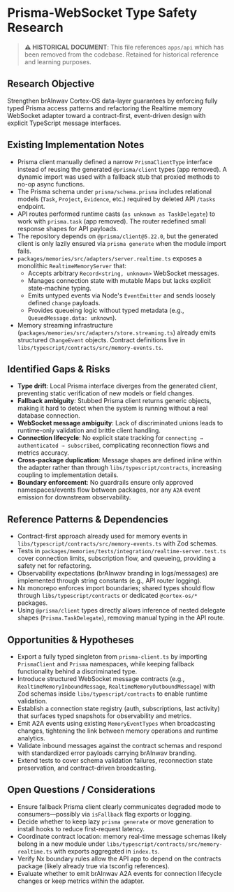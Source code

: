 # Prisma-WebSocket Type Safety Research

> **⚠️ HISTORICAL DOCUMENT**: This file references `apps/api` which has been removed from the codebase. Retained for historical reference and learning purposes.

## Research Objective

Strengthen brAInwav Cortex-OS data-layer guarantees by enforcing fully typed Prisma access
patterns and refactoring the Realtime memory WebSocket adapter toward a contract-first,
event-driven design with explicit TypeScript message interfaces.

## Existing Implementation Notes

- Prisma client manually defined a narrow `PrismaClientType` interface
  instead of reusing the generated `@prisma/client` types (app removed). A dynamic import was used with a
  fallback stub that proxied methods to no-op async functions.
- The Prisma schema under `prisma/schema.prisma` includes relational models (`Task`,
  `Project`, `Evidence`, etc.) required by deleted API `/tasks` endpoint.
- API routes performed runtime casts (`as unknown as TaskDelegate`)
  to work with `prisma.task` (app removed). The router redefined small response shapes for API payloads.
- The repository depends on `@prisma/client@5.22.0`, but the generated client is only lazily
  ensured via `prisma generate` when the module import fails.
- `packages/memories/src/adapters/server.realtime.ts` exposes a monolithic
  `RealtimeMemoryServer` that:
  - Accepts arbitrary `Record<string, unknown>` WebSocket messages.
  - Manages connection state with mutable Maps but lacks explicit state-machine typing.
  - Emits untyped events via Node's `EventEmitter` and sends loosely defined `change` payloads.
  - Provides queueing logic without typed metadata (e.g., `QueuedMessage.data: unknown`).
- Memory streaming infrastructure
  (`packages/memories/src/adapters/store.streaming.ts`) already emits structured
  `ChangeEvent` objects. Contract definitions live in
  `libs/typescript/contracts/src/memory-events.ts`.

## Identified Gaps & Risks

- **Type drift**: Local Prisma interface diverges from the generated client, preventing
  static verification of new models or field changes.
- **Fallback ambiguity**: Stubbed Prisma client returns generic objects, making it hard to
  detect when the system is running without a real database connection.
- **WebSocket message ambiguity**: Lack of discriminated unions leads to runtime-only
  validation and brittle client handling.
- **Connection lifecycle**: No explicit state tracking for `connecting → authenticated →
  subscribed`, complicating reconnection flows and metrics accuracy.
- **Cross-package duplication**: Message shapes are defined inline within the adapter rather
  than through `libs/typescript/contracts`, increasing coupling to implementation details.
- **Boundary enforcement**: No guardrails ensure only approved namespaces/events flow
  between packages, nor any `A2A` event emission for downstream observability.

## Reference Patterns & Dependencies

- Contract-first approach already used for memory events in `libs/typescript/contracts/src/memory-events.ts` with Zod schemas.
- Tests in `packages/memories/tests/integration/realtime-server.test.ts` cover connection
  limits, subscription flow, and queueing, providing a safety net for refactoring.
- Observability expectations (brAInwav branding in logs/messages) are implemented through
  string constants (e.g., API router logging).
- Nx monorepo enforces import boundaries; shared types should flow through
  `libs/typescript/contracts` or dedicated `@cortex-os/*` packages.
- Using `@prisma/client` types directly allows inference of nested delegate shapes
  (`Prisma.TaskDelegate`), removing manual typing in the API route.

## Opportunities & Hypotheses

- Export a fully typed singleton from `prisma-client.ts` by importing `PrismaClient` and
  `Prisma` namespaces, while keeping fallback functionality behind a discriminated type.
- Introduce structured WebSocket message contracts (e.g., `RealtimeMemoryInboundMessage`,
  `RealtimeMemoryOutboundMessage`) with Zod schemas inside
  `libs/typescript/contracts` to enable runtime validation.
- Establish a connection state registry (auth, subscriptions, last activity) that surfaces
  typed snapshots for observability and metrics.
- Emit A2A events using existing `MemoryEventTypes` when broadcasting changes, tightening
  the link between memory operations and runtime analytics.
- Validate inbound messages against the contract schemas and respond with standardized
  error payloads carrying brAInwav branding.
- Extend tests to cover schema validation failures, reconnection state preservation, and
  contract-driven broadcasting.

## Open Questions / Considerations

- Ensure fallback Prisma client clearly communicates degraded mode to consumers—possibly via `isFallback` flag exports or logging.
- Decide whether to keep lazy `prisma generate` or move generation to install hooks to reduce first-request latency.
- Coordinate contract location: memory real-time message schemas likely belong in a new
  module under `libs/typescript/contracts/src/memory-realtime.ts` with exports aggregated
  in `index.ts`.
- Verify Nx boundary rules allow the API app to depend on the contracts package (likely already true via tsconfig references).
- Evaluate whether to emit brAInwav A2A events for connection lifecycle changes or keep metrics within the adapter.

